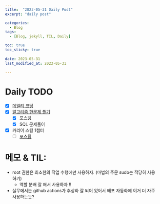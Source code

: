 ```yaml
---
title:  "2023-05-31 Daily Post"
excerpt: "daily post"

categories:
  - Blog
tags:
  - [Blog, jekyll, TIL, Daily]

toc: true
toc_sticky: true
 
date: 2023-05-31
last_modified_at: 2023-05-31

---
```


# Daily TODO

- [x] [데일리 코딩](https://urclass.codestates.com/classroom/33)
- [x] [알고리즘 한문제 풀기](https://www.acmicpc.net/step)
	- [x] [포스팅](https://yelm-212.github.io/algorithm_codes/programmers-0531/)
	- [x] SQL 문제풀이
- [x] 커리어 스킬 1챕터
	- [ ] [포스팅](https://yelm-212.github.io/books/careerskill/)

# 메모 & TIL: 

- root 권한은 최소한의 작업 수행에만 사용하자. (마법의 주문 sudo는 적당히 사용하기)
	- 역할 분배 잘 해서 사용하자 !!
- 실무에서는 github actions가 추상화 잘 되어 있어서 배포 자동화에 이거 더 자주 사용하는듯?
